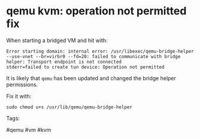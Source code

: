 # qemu kvm: operation not permitted fix

When starting a bridged VM and hit with:

```
Error starting domain: internal error: /usr/libexec/qemu-bridge-helper --use-vnet --br=virbr0 --fd=20: failed to communicate with bridge helper: Transport endpoint is not connected
stderr=failed to create tun device: Operation not permitted
```

It is likely that `qemu` has been updated and changed the bridge helper permissions.

Fix it with:

`sudo chmod u+s /usr/lib/qemu/qemu-bridge-helper`

Tags:

  #qemu #vm #kvm

